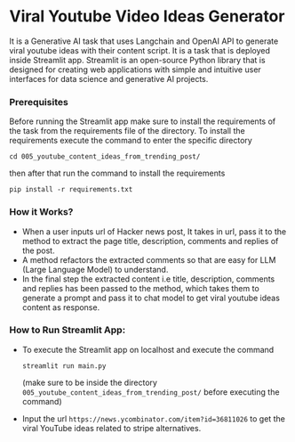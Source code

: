# Viral Youtube Video Ideas Generator

It is a Generative AI task that uses Langchain and OpenAI API to generate viral youtube ideas with their content script.
It is a task that is deployed inside Streamlit app. Streamlit is an open-source Python library that is designed for 
creating web applications with simple and intuitive user interfaces for data science and generative AI projects.

### Prerequisites
Before running the Streamlit app make sure to install the requirements of the task from the requirements 
file of the directory. To install the requirements execute the command to enter the specific directory

`cd 005_youtube_content_ideas_from_trending_post/`

then after that run the command to install the requirements 

`pip install -r requirements.txt`

### How it Works?
- When a user inputs url of Hacker news post, It takes in url, pass it to the method to 
  extract the page title, description, comments and replies of the post.
- A method refactors the extracted comments so that are easy for LLM (Large Language Model) to understand.
- In the final step the extracted content i.e title, description, comments and replies has been passed to the method, 
  which takes them to generate a prompt and pass it to chat model to get viral youtube ideas content as response.

### How to Run Streamlit App:
- To execute the Streamlit app on localhost and execute the command

  `streamlit run main.py`

  (make sure to be inside the directory `005_youtube_content_ideas_from_trending_post/` before executing the command)
- Input the url `https://news.ycombinator.com/item?id=36811026` to get the viral YouTube ideas related to 
  stripe alternatives.
